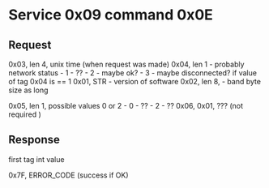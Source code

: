 # Service 0x09 command 0x0E

## Request 

0x03, len 4, unix time (when request was made) 
0x04, len 1 - probably network status
    - 1 - ??
    - 2 - maybe ok?
    - 3 - maybe disconnected?
if value of tag 0x04 is == 1
    0x01, STR - version of software
    0x02, len 8, - band byte size as long

0x05, len 1, possible values 0 or 2
    - 0 - ??
    - 2 - ??
0x06, 0x01, ??? (not required )

## Response

first tag int value 

0x7F, ERROR_CODE (success if OK)

